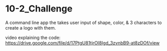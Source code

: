 # 10-2_Challenge
A command line app the takes user input of shape, color, &amp; 3 characters to create a logo with them.


video explaining the code: https://drive.google.com/file/d/17PtgU81tjrOI8Igd_3zvnbB9-at8zDOf/view
